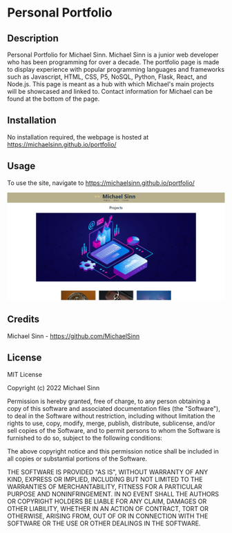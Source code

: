 # Personal Portfolio

## Description

Personal Portfolio for Michael Sinn. Michael Sinn is a junior web developer who has been programming for over a decade. The portfolio page is made to display experience with popular programming languages and frameworks such as Javascript, HTML, CSS, P5, NoSQL, Python, Flask, React, and Node.js. This page is meant as a hub with which Michael's main projects will be showcased and linked to. Contact information for Michael can be found at the bottom of the page.

## Installation

No installation required, the webpage is hosted at https://michaelsinn.github.io/portfolio/

## Usage

To use the site, navigate to https://michaelsinn.github.io/portfolio/

![Image of the main page including the Hero Image of the site](assets/images/screenshot.PNG)

## Credits

Michael Sinn - https://github.com/MichaelSinn

## License

MIT License

Copyright (c) 2022 Michael Sinn

Permission is hereby granted, free of charge, to any person obtaining a copy
of this software and associated documentation files (the "Software"), to deal
in the Software without restriction, including without limitation the rights
to use, copy, modify, merge, publish, distribute, sublicense, and/or sell
copies of the Software, and to permit persons to whom the Software is
furnished to do so, subject to the following conditions:

The above copyright notice and this permission notice shall be included in all
copies or substantial portions of the Software.

THE SOFTWARE IS PROVIDED "AS IS", WITHOUT WARRANTY OF ANY KIND, EXPRESS OR
IMPLIED, INCLUDING BUT NOT LIMITED TO THE WARRANTIES OF MERCHANTABILITY,
FITNESS FOR A PARTICULAR PURPOSE AND NONINFRINGEMENT. IN NO EVENT SHALL THE
AUTHORS OR COPYRIGHT HOLDERS BE LIABLE FOR ANY CLAIM, DAMAGES OR OTHER
LIABILITY, WHETHER IN AN ACTION OF CONTRACT, TORT OR OTHERWISE, ARISING FROM,
OUT OF OR IN CONNECTION WITH THE SOFTWARE OR THE USE OR OTHER DEALINGS IN THE
SOFTWARE.